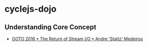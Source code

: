 # cyclejs-dojo

## Understanding Core Concept

* [GOTO 2016 • The Return of Stream I/O • Andre 'Staltz' Medeiros](https://www.youtube.com/watch?v=Tkjg179M-Nc)

